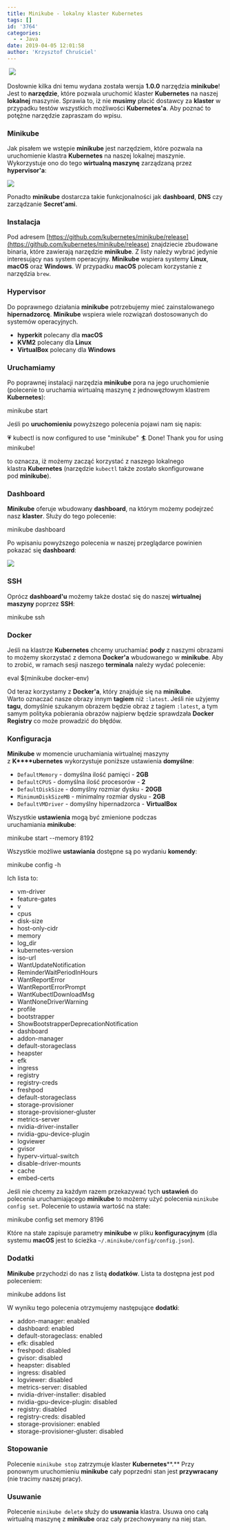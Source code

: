 ```yaml
---
title: Minikube - lokalny klaster Kubernetes
tags: []
id: '3764'
categories:
  - - Java
date: 2019-04-05 12:01:58
author: 'Krzysztof Chruściel'
---
```


 ![](https://codecouple.pl/wp-content/uploads/2019/03/minikube-logo-1024x290.jpg)

Dosłownie kilka dni temu wydana została wersja **1.0.0** narzędzia **minikube**! Jest to **narzędzie**, które pozwala uruchomić klaster **Kubernetes** na naszej **lokalnej** maszynie. Sprawia to, iż nie **musimy** płacić dostawcy za **klaster** w przypadku testów wszystkich możliwości **Kubernetes'a**. Aby poznać to potężne narzędzie zapraszam do wpisu.
<!-- more -->
### Minikube

Jak pisałem we wstępie **minikube** jest narzędziem, które pozwala na uruchomienie klastra **Kubernetes** na naszej lokalnej maszynie. Wykorzystuje ono do tego **wirtualną maszynę** zarządzaną przez **hypervisor'a**:

![](https://codecouple.pl/wp-content/uploads/2019/03/minikube-1024x433.png)

Ponadto **minikube** dostarcza takie funkcjonalności jak **dashboard**, **DNS** czy zarządzanie **Secret'ami**.

### Instalacja

Pod adresem [https://github.com/kubernetes/minikube/release](https://github.com/kubernetes/minikube/release) znajdziecie zbudowane binaria, które zawierają narzędzie **minikube**. Z listy należy wybrać jedynie interesujący nas system operacyjny. **Minikube** wspiera systemy **Linux**, **macOS** oraz **Windows**. W przypadku **macOS** polecam korzystanie z narzędzia `brew`.

### Hypervisor

Do poprawnego działania **minikube** potrzebujemy mieć zainstalowanego **hipernadzorcę**. **Minikube** wspiera wiele rozwiązań dostosowanych do systemów operacyjnych.

*   **hyperkit** polecany dla **macOS**
*   **KVM2** polecany dla **Linux**
*   **VirtualBox** polecany dla **Windows**

### Uruchamiamy

Po poprawnej instalacji narzędzia **minikube** pora na jego uruchomienie (polecenie to uruchamia wirtualną maszynę z jednowęzłowym klastrem **Kubernetes**):

minikube start

Jeśli po **uruchomieniu** powyższego polecenia pojawi nam się napis:

💗  kubectl is now configured to use "minikube"
🏄  Done! Thank you for using minikube!

to oznacza, iż możemy zacząć korzystać z naszego lokalnego klastra **Kubernetes** (narzędzie `kubectl` także zostało skonfigurowane pod **minikube**).

### Dashboard

**Minikube** oferuje wbudowany **dashboard**, na którym możemy podejrzeć nasz **klaster**. Służy do tego polecenie:

minikube dashboard

Po wpisaniu powyższego polecenia w naszej przeglądarce powinien pokazać się **dashboard**:

![](https://codecouple.pl/wp-content/uploads/2019/03/Screen-Shot-2019-03-30-at-18.58.35-1024x611.png)

### SSH

Oprócz **dashboard'u** możemy także dostać się do naszej **wirtualnej maszyny** poprzez **SSH**:

minikube ssh

### Docker

Jeśli na klastrze **Kubernetes** chcemy uruchamiać **pody** z naszymi obrazami to możemy skorzystać z demona **Docker'a** wbudowanego w **minikube**. Aby to zrobić, w ramach sesji naszego **terminala** należy wydać polecenie:

eval $(minikube docker-env)

Od teraz korzystamy z **Docker'a**, który znajduje się na **minikube**. Warto oznaczać nasze obrazy innym **tagiem** niż `:latest`. Jeśli nie użyjemy **tagu**, domyślnie szukanym obrazem będzie obraz z tagiem `:latest`, a tym samym polityka pobierania obrazów najpierw będzie sprawdzała **Docker Registry** co może prowadzić do błędów.

### Konfiguracja

**Minikube** w momencie uruchamiania wirtualnej maszyny z **K****ubernetes** wykorzystuje poniższe ustawienia **domyślne**:

*   `DefaultMemory` - domyślna ilość pamięci - **2GB**
*   `DefaultCPUS` - domyślna ilość procesorów - **2**
*   `DefaultDiskSize` - domyślny rozmiar dysku - **20GB**
*   `MinimumDiskSizeMB` - minimalny rozmiar dysku - **2GB**
*   `DefaultVMDriver` - domyślny hipernadzorca - **VirtualBox**

Wszystkie **ustawienia** mogą być zmienione podczas uruchamiania **minikube**:

minikube start --memory 8192

Wszystkie możliwe **ustawiania** dostępne są po wydaniu **komendy**:

minikube config -h

Ich lista to:

*   vm-driver
*   feature-gates
*   v
*   cpus
*   disk-size
*   host-only-cidr
*   memory
*   log\_dir
*   kubernetes-version
*   iso-url
*   WantUpdateNotification
*   ReminderWaitPeriodInHours
*   WantReportError
*   WantReportErrorPrompt
*   WantKubectlDownloadMsg
*   WantNoneDriverWarning
*   profile
*   bootstrapper
*   ShowBootstrapperDeprecationNotification
*   dashboard
*   addon-manager
*   default-storageclass
*   heapster
*   efk
*   ingress
*   registry
*   registry-creds
*   freshpod
*   default-storageclass
*   storage-provisioner
*   storage-provisioner-gluster
*   metrics-server
*   nvidia-driver-installer
*   nvidia-gpu-device-plugin
*   logviewer
*   gvisor
*   hyperv-virtual-switch
*   disable-driver-mounts
*   cache
*   embed-certs

Jeśli nie chcemy za każdym razem przekazywać tych **ustawień** do polecenia uruchamiającego **minikube** to możemy użyć polecenia `minikube config set`. Polecenie to ustawia wartość na stałe:

minikube config set memory 8196

Które na stałe zapisuje parametry **minikube** w pliku **konfiguracyjnym** (dla systemu **macOS** jest to ścieżka `~/.minikube/config/config.json`).

### Dodatki

**Minikube** przychodzi do nas z listą **dodatków**. Lista ta dostępna jest pod poleceniem:

minikube addons list

W wyniku tego polecenia otrzymujemy następujące **dodatki**:

*   addon-manager: enabled
*   dashboard: enabled
*   default-storageclass: enabled
*   efk: disabled
*   freshpod: disabled
*   gvisor: disabled
*   heapster: disabled
*   ingress: disabled
*   logviewer: disabled
*   metrics-server: disabled
*   nvidia-driver-installer: disabled
*   nvidia-gpu-device-plugin: disabled
*   registry: disabled
*   registry-creds: disabled
*   storage-provisioner: enabled
*   storage-provisioner-gluster: disabled

### Stopowanie

Polecenie `minikube stop` zatrzymuje klaster **Kubernetes****.** Przy ponownym uruchomieniu **minikube** cały poprzedni stan jest **przywracany** (nie tracimy naszej pracy).

### Usuwanie

Polecenie `minikube delete` służy do **usuwania** klastra. Usuwa ono całą wirtualną maszynę z **minikube** oraz cały przechowywany na niej stan.